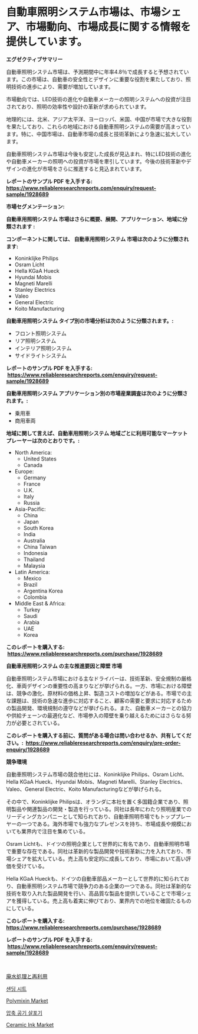 <p><h1>自動車照明システム市場は、市場シェア、市場動向、市場成長に関する情報を提供しています。</h1></p><p><strong>エグゼクティブサマリー</strong></p>
<p><p>自動車照明システム市場は、予測期間中に年率4.8％で成長すると予想されています。この市場は、自動車の安全性とデザインに重要な役割を果たしており、照明技術の進歩により、需要が増加しています。</p><p>市場動向では、LED技術の進化や自動車メーカーの照明システムへの投資が注目されており、照明の効率性や設計の革新が求められています。</p><p>地理的には、北米、アジア太平洋、ヨーロッパ、米国、中国が市場で大きな役割を果たしており、これらの地域における自動車照明システムの需要が高まっています。特に、中国市場は、自動車市場の成長と技術革新により急速に拡大しています。</p><p>自動車照明システム市場は今後も安定した成長が見込まれ、特にLED技術の進化や自動車メーカーの照明への投資が市場を牽引しています。今後の技術革新やデザインの進化が市場をさらに推進すると見込まれています。</p></p>
<p><strong>レポートのサンプル PDF を入手する: <a href="https://www.reliableresearchreports.com/enquiry/request-sample/1928689">https://www.reliableresearchreports.com/enquiry/request-sample/1928689</a></strong></p>
<p><strong>市場セグメンテーション:</strong></p>
<p><strong> 自動車用照明システム 市場はさらに概要、展開、アプリケーション、地域に分類されます :</strong></p>
<p><strong>コンポーネントに関しては、 自動車用照明システム 市場は次のように分類されます: &nbsp;</strong></p>
<p><ul><li>Koninklijke Philips</li><li>Osram Licht</li><li>Hella KGaA Hueck</li><li>Hyundai Mobis</li><li>Magneti Marelli</li><li>Stanley Electrics</li><li>Valeo</li><li>General Electric</li><li>Koito Manufacturing</li></ul></p>
<p><strong> 自動車用照明システム タイプ別の市場分析は次のように分類されます。:</strong></p>
<p><ul><li>フロント照明システム</li><li>リア照明システム</li><li>インテリア照明システム</li><li>サイドライトシステム</li></ul></p>
<p><strong>レポートのサンプル PDF を入手する: &nbsp;<a href="https://www.reliableresearchreports.com/enquiry/request-sample/1928689">https://www.reliableresearchreports.com/enquiry/request-sample/1928689</a></strong></p>
<p><strong> 自動車用照明システム アプリケーション別の市場産業調査は次のように分類されます。:</strong></p>
<p><ul><li>乗用車</li><li>商用車両</li></ul></p>
<p><strong>地域に関して言えば、自動車用照明システム 地域ごとに利用可能なマーケットプレーヤーは次のとおりです。:</strong></p>
<p><ul>
    <li>
        North America:
        <ul>
            <li>United States</li>
            <li>Canada</li>
        </ul>
    </li>
    <li>
        Europe:
        <ul>
            <li>Germany</li>
            <li>France</li>
            <li>U.K.</li>
            <li>Italy</li>
            <li>Russia</li>
        </ul>
    </li>
    <li>
        Asia-Pacific:
        <ul>
            <li>China</li>
            <li>Japan</li>
            <li>South Korea</li>
            <li>India</li>
            <li>Australia</li>
            <li>China Taiwan</li>
            <li>Indonesia</li>
            <li>Thailand</li>
            <li>Malaysia</li>
        </ul>
    </li>
    <li>
        Latin America:
        <ul>
            <li>Mexico</li>
            <li>Brazil</li>
            <li>Argentina Korea</li>
            <li>Colombia</li>
        </ul>
    </li>
    <li>
        Middle East & Africa:
        <ul>
            <li>Turkey</li>
            <li>Saudi</li>
            <li>Arabia</li>
            <li>UAE</li>
            <li>Korea</li>
        </ul>
    </li>
    </ul></p>
<p><strong>このレポートを購入する: &nbsp;<a href="https://www.reliableresearchreports.com/purchase/1928689">https://www.reliableresearchreports.com/purchase/1928689</a></strong></p>
<p><strong>自動車用照明システム の主な推進要因と障壁 市場</strong></p>
<p><p>自動車照明システム市場における主なドライバーは、技術革新、安全規制の厳格化、車両デザインの重要性の高まりなどが挙げられる。一方、市場における障壁は、競争の激化、原材料の価格上昇、製造コストの増加などがある。市場での主な課題は、技術の急速な進歩に対応すること、顧客の需要と要求に対応するための製品開発、環境規制の遵守などが挙げられる。また、自動車メーカーとの協力や供給チェーンの最適化など、市場参入の障壁を乗り越えるためにはさらなる努力が必要とされている。</p></p>
<p><strong>このレポートを購入する前に、質問がある場合は問い合わせるか、共有してください。:&nbsp; <a href="https://www.reliableresearchreports.com/enquiry/pre-order-enquiry/1928689">https://www.reliableresearchreports.com/enquiry/pre-order-enquiry/1928689</a></strong></p>
<p><strong>競争環境</strong></p>
<p><p>自動車照明システム市場の競合他社には、Koninklijke Philips、Osram Licht、Hella KGaA Hueck、Hyundai Mobis、Magneti Marelli、Stanley Electrics、Valeo、General Electric、Koito Manufacturingなどが挙げられる。</p><p>その中で、Koninklijke Philipsは、オランダに本社を置く多国籍企業であり、照明製品や関連製品の開発・製造を行っている。同社は長年にわたり照明産業でのリーディングカンパニーとして知られており、自動車照明市場でもトッププレーヤーの一つである。海外市場でも強力なプレゼンスを持ち、市場成長や規模においても業界内で注目を集めている。</p><p>Osram Lichtも、ドイツの照明企業として世界的に有名であり、自動車照明市場で重要な存在である。同社は革新的な製品開発や技術革新に力を入れており、市場シェアを拡大している。売上高も安定的に成長しており、市場において高い評価を受けている。</p><p>Hella KGaA Hueckも、ドイツの自動車部品メーカーとして世界的に知られており、自動車照明システム市場で競争力のある企業の一つである。同社は革新的な技術を取り入れた製品開発を行い、高品質な製品を提供していることで市場シェアを獲得している。売上高も着実に伸びており、業界内での地位を確固たるものにしている。</p></p>
<p><strong>このレポートを購入する: &nbsp; <a href="https://www.reliableresearchreports.com/purchase/1928689">https://www.reliableresearchreports.com/purchase/1928689</a></strong></p>
<p><strong>レポートのサンプル PDF を入手する: &nbsp;<a href="https://www.reliableresearchreports.com/enquiry/request-sample/1928689">https://www.reliableresearchreports.com/enquiry/request-sample/1928689</a></strong><strong></strong></p>
<p>&nbsp;</p>
<p><p><a href="https://medium.com/@frankfurter35566/%E6%8E%92%E6%B0%B4%E5%87%A6%E7%90%86%E3%81%A8%E5%86%8D%E5%88%A9%E7%94%A8%E5%B8%82%E5%A0%B4%E3%81%AE%E6%B4%9E%E5%AF%9F-%E5%B8%82%E5%A0%B4%E3%81%AE%E3%83%88%E3%83%AC%E3%83%B3%E3%83%89-%E6%88%90%E9%95%B7-2024%E5%B9%B4%E3%81%8B%E3%82%892031%E5%B9%B4%E3%81%BE%E3%81%A7%E3%81%AE%E4%BA%88%E6%B8%AC-acecac5d4655">廃水処理と再利用</a></p><p><a href="https://medium.com/@christianlarkinus/%EC%82%AC%EC%9D%B4%EC%A6%88-cagr-%ED%8A%B8%EB%A0%8C%EB%93%9C-2024-2030%EB%85%84-%EB%AA%A8%EB%9E%98%EC%A2%85%EC%9D%B4-%EC%8B%9C%EC%9E%A5-1811dc091b39">샌딩 시트</a></p><p><a href="https://github.com/CliffMedina6/Market-Research-Report-List-3/blob/main/polymixin-market.md">Polymixin Market</a></p><p><a href="https://medium.com/@goonfghyt6587/quot-2024%EB%85%84%EB%B6%80%ED%84%B0-2031%EB%85%84%EA%B9%8C%EC%A7%80-%EC%98%88%EC%83%81%EB%90%98%EB%8A%94-%EC%95%95%EC%B6%95-%EA%B3%B5%EA%B8%B0-%EB%A8%BC%EC%A7%80-%EC%A0%9C%EA%B1%B0%EC%A0%9C-%EC%8B%9C%EC%9E%A5-%EB%B6%84%EC%84%9D-%EB%B0%8F-%EA%B7%9C%EB%AA%A8-%EC%98%88%EC%B8%A1-quot-6799d75f136f">압축 공기 살포기</a></p><p><a href="https://github.com/provorikovar/Market-Research-Report-List-3/blob/main/ceramic-ink-market.md">Ceramic Ink Market</a></p></p>